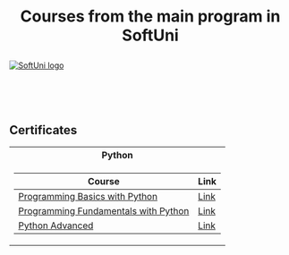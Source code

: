 # <p align="center"> Courses from the main program in SoftUni <p>

<a href="https://softuni.bg/trainings/courses" rel="Courses"> ![SoftUni logo][logo] </a>

[logo]: http://innovationstarterbox.bg/wp-content/uploads/2016/05/Softuni_logo_trasparent.png "Logo Title Text 2"

<br/>
<br/>
<br/>

<h2> Certificates </h2>

<table>

<tr>
  <th> Python </th>
</tr>

<tr>
<td>

| **Course**                                                            | **Link**                                                                 |
| --------------------------------------------------------------------- | -------------------------------------------------------------------------|
| <a href="https://softuni.bg/trainings/3065/programming-basics-with-python-september-2020#lesson-17299" > Programming Basics with Python </a>     | <a href="https://softuni.bg/certificates/details/89202/26e4de33"> Link</a> |
| <a href="https://softuni.bg/trainings/3204/python-fundamentals-january-2021#lesson-21498"> Programming Fundamentals with Python </a>             | <a href="https://softuni.bg/certificates/details/102818/94153ce0"> Link</a> |
| <a href="https://softuni.bg/trainings/3204/python-fundamentals-january-2021#lesson-21498"> Python Advanced </a>             | <a href="https://softuni.bg/certificates/details/108409/3b0beecb"> Link</a> |

</td>

</tr>

</table>

